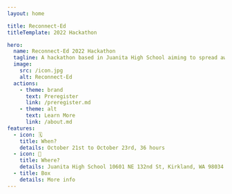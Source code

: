 ```yaml
---
layout: home

title: Reconnect-Ed
titleTemplate: 2022 Hackathon

hero:
  name: Reconnect-Ed 2022 Hackathon
  tagline: A hackathon based in Juanita High School aiming to spread awareness of mental health, neuro divergency and their respective resources.
  image:
    src: /icon.jpg
    alt: Reconnect-Ed
  actions:
    - theme: brand
      text: Preregister
      link: /preregister.md
    - theme: alt
      text: Learn More
      link: /about.md
features:
  - icon: 🗓️
    title: When?
    details: October 21st to October 23rd, 36 hours
  - icon: 🏫
    title: Where?
    details: Juanita High School 10601 NE 132nd St, Kirkland, WA 98034
  - title: Box
    details: More info
---
```


<script setup>
  import { onMounted } from 'vue';

  onMounted(() => {
    document.querySelector('.VPHome .container .items .item:nth-child(2) .details').innerHTML = `
<a href="https://goo.gl/maps/zRJ3WVvejH6qvjnA6" target="_blank">
  Juanita High School<br />10601 NE 132nd St, Kirkland, WA 98034
</a>
`
  });
</script>

